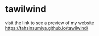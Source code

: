 # tawilwind
visit the link to see a preview of my website
https://tahsinsumiya.github.io/tawilwind/
